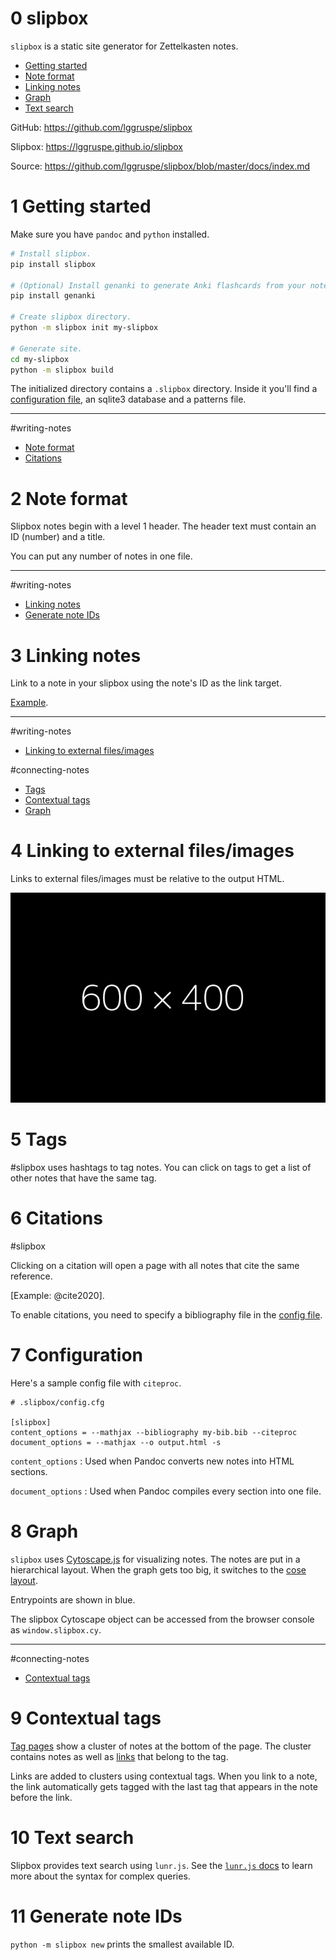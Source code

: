 # 0 slipbox

`slipbox` is a static site generator for Zettelkasten notes.

- [Getting started](#1)
- [Note format](#2)
- [Linking notes](#3)
- [Graph](#8)
- [Text search](#10)

GitHub: <https://github.com/lggruspe/slipbox>

Slipbox: <https://lggruspe.github.io/slipbox>

Source: <https://github.com/lggruspe/slipbox/blob/master/docs/index.md>



# 1 Getting started

Make sure you have `pandoc` and `python` installed.

```bash
# Install slipbox.
pip install slipbox

# (Optional) Install genanki to generate Anki flashcards from your notes.
pip install genanki

# Create slipbox directory.
python -m slipbox init my-slipbox

# Generate site.
cd my-slipbox
python -m slipbox build
```

The initialized directory contains a `.slipbox` directory.
Inside it you'll find a [configuration file](#7), an sqlite3 database
and a patterns file.

---

#writing-notes

- [Note format](#2)
- [Citations](#6)



# 2 Note format

Slipbox notes begin with a level 1 header.
The header text must contain an ID (number) and a title.

You can put any number of notes in one file.

---

#writing-notes

- [Linking notes](#3)
- [Generate note IDs](#11)



# 3 Linking notes

Link to a note in your slipbox using the note's ID as the link target.

[Example](#4).

---

#writing-notes

- [Linking to external files/images](#4)

#connecting-notes

- [Tags](#5)
- [Contextual tags](#9)
- [Graph](#8)



# 4 Linking to external files/images

Links to external files/images must be relative to the output HTML.

![Example](images/example.png)



# 5 Tags

#slipbox uses hashtags to tag notes.
You can click on tags to get a list of other notes that have the same
tag.



# 6 Citations
#slipbox

Clicking on a citation will open a page with all notes that cite the
same reference.

[Example: @cite2020].

To enable citations, you need to specify a bibliography file in the
[config file](#7).



# 7 Configuration

Here's a sample config file with `citeproc`.

```
# .slipbox/config.cfg

[slipbox]
content_options = --mathjax --bibliography my-bib.bib --citeproc
document_options = --mathjax --o output.html -s
```

`content_options`
: Used when Pandoc converts new notes into HTML sections.

`document_options`
: Used when Pandoc compiles every section into one file.



# 8 Graph

`slipbox` uses [Cytoscape.js](https://js.cytoscape.org/) for visualizing
notes.
The notes are put in a hierarchical layout.
When the graph gets too big, it switches to the
[cose layout](https://js.cytoscape.org/#layouts/cose).

Entrypoints are shown in blue.

The slipbox Cytoscape object can be accessed from the browser console
as `window.slipbox.cy`.

---

#connecting-notes

- [Contextual tags](#9)



# 9 Contextual tags

[Tag pages](#5) show a cluster of notes at the bottom of the page.
The cluster contains notes as well as [links](#3) that belong to the tag.

Links are added to clusters using contextual tags.
When you link to a note, the link automatically gets tagged with the
last tag that appears in the note before the link.



# 10 Text search

Slipbox provides text search using `lunr.js`.
See the [`lunr.js` docs](https://lunrjs.com/guides/searching.html) to
learn more about the syntax for complex queries.



# 11 Generate note IDs

`python -m slipbox new` prints the smallest available ID.

